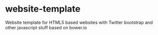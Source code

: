 website-template
================

Website template for HTML5 based websites with Twitter bootstrap and other javascript stuff based on bower.io
